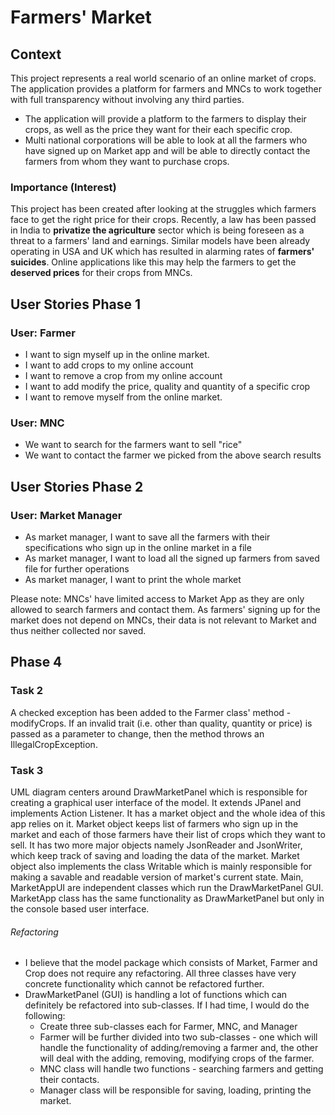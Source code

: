# Farmers' Market
## Context

This project represents a real world scenario of an online market of crops.
The application provides a platform for farmers and MNCs to work together with full transparency without involving any third parties.

- The application will provide a platform to the farmers to display their crops, as well as the price they want for their each specific crop.
- Multi national corporations will be able to look at all the farmers who have signed up on Market app and will be able to directly contact the farmers from whom they want to purchase crops.

### Importance (Interest)

This project has been created after looking at the struggles which farmers face to get the right price for their crops.
Recently, a law has been passed in India to **privatize the agriculture** sector which is being foreseen as a threat to a farmers' land and earnings.
Similar models have been already operating in USA and UK which has resulted in alarming rates of **farmers' suicides**.
Online applications like this may help the farmers to get the **deserved prices** for their crops from MNCs.



## User Stories Phase 1
### User: Farmer
- I want to sign myself up in the online market.
- I want to add crops to my online account
- I want to remove a crop from my online account
- I want to add modify the price, quality and quantity of a specific crop 
- I want to remove myself from the online market.

### User: MNC
- We want to search for the farmers want to sell "rice"
- We want to contact the farmer we picked from the above search results

## User Stories Phase 2
### User: Market Manager
- As market manager, I want to save all the farmers with their specifications who sign up in the online market in a file
- As market manager, I want to load all the signed up farmers from saved file for further operations
- As market manager, I want to print the whole market

Please note: MNCs' have limited access to Market App as they are only allowed to search farmers and contact them.
As farmers' signing up for the market does not depend on MNCs, their data is not relevant to Market and thus neither collected nor saved.

## Phase 4
### Task 2
A checked exception has been added to the Farmer class' method - modifyCrops.
If an invalid trait (i.e. other than quality, quantity or price) is passed as a parameter to change, 
then the method throws an IllegalCropException.
 
### Task 3
UML diagram centers around DrawMarketPanel which is responsible for creating a graphical user interface of the model.
It extends JPanel and implements Action Listener.
It has a market object and the whole idea of this app relies on it. 
Market object keeps list of farmers who sign up in the market and each of those farmers have their list of crops which they want to sell.
It has two more major objects namely JsonReader and JsonWriter, which keep track of saving and loading the data of the market.
Market object also implements the class Writable which is mainly responsible for making a savable and readable version of market's current state.
Main, MarketAppUI are independent classes which run the DrawMarketPanel GUI.
MarketApp class has the same functionality as DrawMarketPanel but only in the console based user interface.

###### Refactoring
- I believe that the model package which consists of Market, Farmer and Crop does not require any refactoring.
  All three classes have very concrete functionality which cannot be refactored further.
- DrawMarketPanel (GUI) is handling a lot of functions which can definitely be refactored into sub-classes.
  If I had time, I would do the following:
  - Create three sub-classes each for Farmer, MNC, and Manager
  - Farmer will be  further divided into two sub-classes - one which will handle the functionality of adding/removing a farmer
    and, the other will deal with the adding, removing, modifying crops of the farmer.
  - MNC class will handle two functions - searching farmers and getting their contacts.
  - Manager class will be responsible for saving, loading, printing the market.
